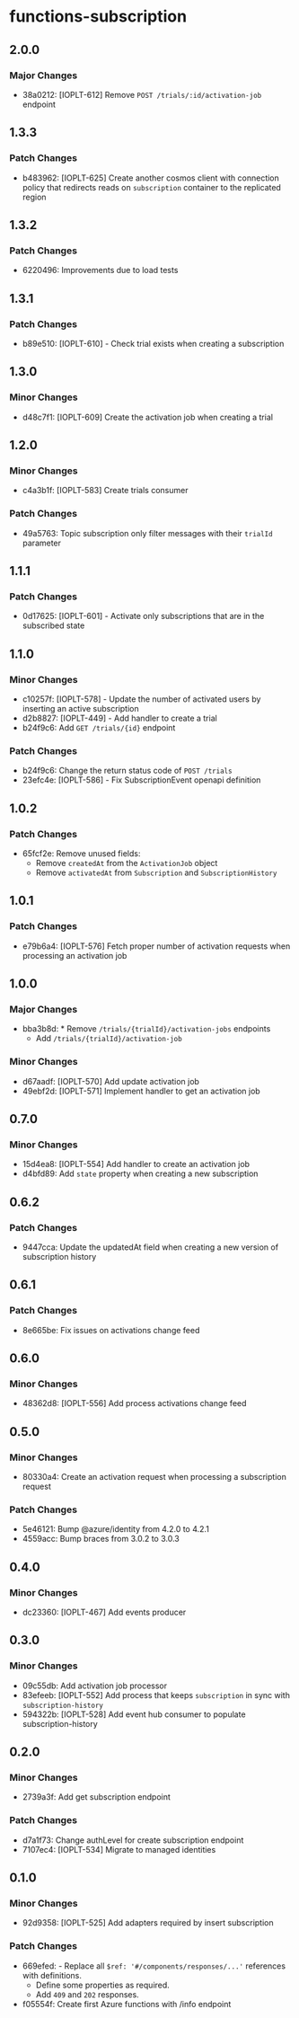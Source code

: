 # functions-subscription

## 2.0.0

### Major Changes

- 38a0212: [IOPLT-612] Remove `POST /trials/:id/activation-job` endpoint

## 1.3.3

### Patch Changes

- b483962: [IOPLT-625] Create another cosmos client with connection policy that redirects reads on `subscription` container to the replicated region

## 1.3.2

### Patch Changes

- 6220496: Improvements due to load tests

## 1.3.1

### Patch Changes

- b89e510: [IOPLT-610] - Check trial exists when creating a subscription

## 1.3.0

### Minor Changes

- d48c7f1: [IOPLT-609] Create the activation job when creating a trial

## 1.2.0

### Minor Changes

- c4a3b1f: [IOPLT-583] Create trials consumer

### Patch Changes

- 49a5763: Topic subscription only filter messages with their `trialId` parameter

## 1.1.1

### Patch Changes

- 0d17625: [IOPLT-601] - Activate only subscriptions that are in the subscribed state

## 1.1.0

### Minor Changes

- c10257f: [IOPLT-578] - Update the number of activated users by inserting an active subscription
- d2b8827: [IOPLT-449] - Add handler to create a trial
- b24f9c6: Add `GET /trials/{id}` endpoint

### Patch Changes

- b24f9c6: Change the return status code of `POST /trials`
- 23efc4e: [IOPLT-586] - Fix SubscriptionEvent openapi definition

## 1.0.2

### Patch Changes

- 65fcf2e: Remove unused fields:
  - Remove `createdAt` from the `ActivationJob` object
  - Remove `activatedAt` from `Subscription` and `SubscriptionHistory`

## 1.0.1

### Patch Changes

- e79b6a4: [IOPLT-576] Fetch proper number of activation requests when processing an activation job

## 1.0.0

### Major Changes

- bba3b8d: \* Remove `/trials/{trialId}/activation-jobs` endpoints
  - Add `/trials/{trialId}/activation-job`

### Minor Changes

- d67aadf: [IOPLT-570] Add update activation job
- 49ebf2d: [IOPLT-571] Implement handler to get an activation job

## 0.7.0

### Minor Changes

- 15d4ea8: [IOPLT-554] Add handler to create an activation job
- d4bfd89: Add `state` property when creating a new subscription

## 0.6.2

### Patch Changes

- 9447cca: Update the updatedAt field when creating a new version of subscription history

## 0.6.1

### Patch Changes

- 8e665be: Fix issues on activations change feed

## 0.6.0

### Minor Changes

- 48362d8: [IOPLT-556] Add process activations change feed

## 0.5.0

### Minor Changes

- 80330a4: Create an activation request when processing a subscription request

### Patch Changes

- 5e46121: Bump @azure/identity from 4.2.0 to 4.2.1
- 4559acc: Bump braces from 3.0.2 to 3.0.3

## 0.4.0

### Minor Changes

- dc23360: [IOPLT-467] Add events producer

## 0.3.0

### Minor Changes

- 09c55db: Add activation job processor
- 83efeeb: [IOPLT-552] Add process that keeps `subscription` in sync with `subscription-history`
- 594322b: [IOPLT-528] Add event hub consumer to populate subscription-history

## 0.2.0

### Minor Changes

- 2739a3f: Add get subscription endpoint

### Patch Changes

- d7a1f73: Change authLevel for create subscription endpoint
- 7107ec4: [IOPLT-534] Migrate to managed identities

## 0.1.0

### Minor Changes

- 92d9358: [IOPLT-525] Add adapters required by insert subscription

### Patch Changes

- 669efed: - Replace all `$ref: '#/components/responses/...'` references with definitions.
  - Define some properties as required.
  - Add `409` and `202` responses.
- f05554f: Create first Azure functions with /info endpoint
